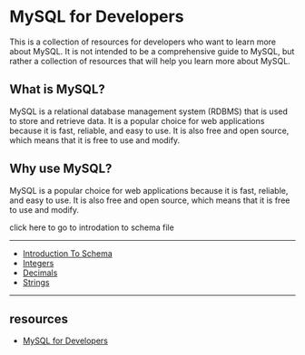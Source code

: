 # MySQL for Developers

This is a collection of resources for developers who want to learn more about MySQL. It is not intended to be a comprehensive guide to MySQL, but rather a collection of resources that will help you learn more about MySQL.

## What is MySQL?

MySQL is a relational database management system (RDBMS) that is used to store and retrieve data. It is a popular choice for web applications because it is fast, reliable, and easy to use. It is also free and open source, which means that it is free to use and modify.

## Why use MySQL?

MySQL is a popular choice for web applications because it is fast, reliable, and easy to use. It is also free and open source, which means that it is free to use and modify.

click here to go to introdation to schema file

---
* [Introduction To Schema](Introduction-To-Schema.md)
* [Integers](Integers.md)
* [Decimals](Decimals.md)
* [Strings](Strings.md)

---

## resources
* [MySQL for Developers](https://planetscale.com/courses/mysql-for-developers/)